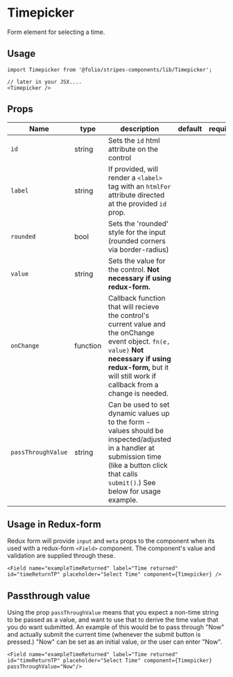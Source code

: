 # Timepicker
Form element for selecting a time.
## Usage
```
import Timepicker from '@folio/stripes-components/lib/Timepicker';

// later in your JSX....
<Timepicker />
```
## Props
Name | type | description | default | required
--- | --- | --- | --- | ---
`id` | string | Sets the `id` html attribute on the control | |
`label` | string | If provided, will render a `<label>` tag with an `htmlFor` attribute directed at the provided `id` prop. | |
`rounded` | bool | Sets the 'rounded' style for the input (rounded corners via border-radius) | |
`value` | string | Sets the value for the control. **Not necessary if using redux-form.** | |
`onChange` | function | Callback function that will recieve the control's current value and the onChange event object. `fn(e, value)` **Not necessary if using redux-form,** but it will still work if callback from a change is needed.
`passThroughValue` | string | Can be used to set dynamic values up to the form - values should be inspected/adjusted in a handler at submission time (like a button click that calls `submit()`.) See below for usage example. |  |

## Usage in Redux-form
Redux form will provide `input` and `meta` props to the component when its used with a redux-form `<Field>` component. The component's value and validation are supplied through these.
```
<Field name="exampleTimeReturned" label="Time returned" id="timeReturnTP" placeholder="Select Time" component={Timepicker} />

```
## Passthrough value
Using the prop `passThroughValue` means that you expect a non-time string to be passed as a value, and want to use that to derive the time value that you do want submitted. An example of this would be to pass through "Now" and actually submit the current time (whenever the submit button is pressed.) "Now" can be set as an initial value, or the user can enter "Now".
```
<Field name="exampleTimeReturned" label="Time returned" id="timeReturnTP" placeholder="Select Time" component={Timepicker} passThroughValue="Now"/>
```
